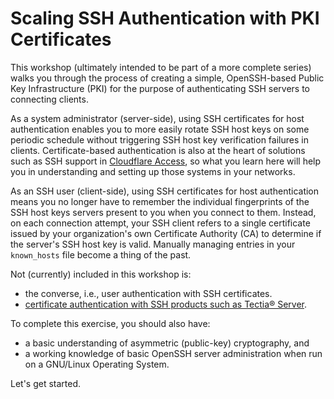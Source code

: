 # Scaling SSH Authentication with PKI Certificates

This workshop (ultimately intended to be part of a more complete series) walks you through the process of creating a simple, OpenSSH-based Public Key Infrastructure (PKI) for the purpose of authenticating SSH servers to connecting clients.

As a system administrator (server-side), using SSH certificates for host authentication enables you to more easily rotate SSH host keys on some periodic schedule without triggering SSH host key verification failures in clients. Certificate-based authentication is also at the heart of solutions such as SSH support in [Cloudflare Access](https://blog.cloudflare.com/public-keys-are-not-enough-for-ssh-security/), so what you learn here will help you in understanding and setting up those systems in your networks.

As an SSH user (client-side), using SSH certificates for host authentication means you no longer have to remember the individual fingerprints of the SSH host keys servers present to you when you connect to them. Instead, on each connection attempt, your SSH client refers to a single certificate issued by your organization's own Certificate Authority (CA) to determine if the server's SSH host key is valid. Manually managing entries in your `known_hosts` file become a thing of the past.

Not (currently) included in this workshop is:

* the converse, i.e., user authentication with SSH certificates.
* [certificate authentication with SSH products such as Tectia® Server](https://www.ssh.com/manuals/server-admin/64/serverauth-cert.html).

To complete this exercise, you should also have:

* a basic understanding of asymmetric (public-key) cryptography, and
* a working knowledge of basic OpenSSH server administration when run on a GNU/Linux Operating System.

Let's get started.
